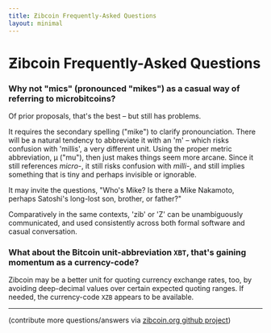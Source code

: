 ```yaml
---
title: Ƶibcoin Frequently-Asked Questions
layout: minimal
---
```


# Ƶibcoin Frequently-Asked Questions

### Why not "mics" (pronounced "mikes") as a casual way of referring to microbitcoins?

Of prior proposals, that's the best – but still has problems. 

It requires the secondary spelling ("mike") to clarify pronounciation. There will be a natural tendency to abbreviate it with an 'm' – which risks confusion with 'millis', a very different unit. Using the proper metric abbreviation, µ ("mu"), then just makes things seem more arcane. Since it still references *micro-*, it still risks confusion with *milli-*, and still implies something that is tiny and perhaps invisible or ignorable. 

It may invite the questions, "Who's Mike? Is there a Mike Nakamoto, perhaps Satoshi's long-lost son, brother, or father?"

Comparatively in the same contexts, 'zib' or 'Z' can be unambiguously communicated, and used consistently across both formal software and casual conversation.

### What about the Bitcoin unit-abbreviation `XBT`, that's gaining momentum as a currency-code?

Zibcoin may be a better unit for quoting currency exchange rates, too, by avoiding deep-decimal values over certain expected quoting ranges. If needed, the currency-code `XZB` appears to be available.

----

(contribute more questions/answers via [zibcoin.org github project](https://github.com/gojomo/zibcoin))

